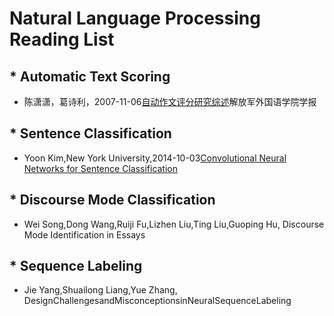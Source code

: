 Natural Language Processing Reading List
===========================
## * Automatic Text Scoring
* 陈潇潇，葛诗利，2007-11-06[自动作文评分研究综述](http://kreader.cnki.net/Kreader/CatalogViewPage.aspx?dbCode=CJFQ&filename=JFJW200805015&tablename=CJFD2008&compose=&first=1&uid=WEEvREcwSlJHSldRa1FhdXNXaEd1ZHpwQnAxNUw2YWVrOWFHeE5xbXhtVT0=$9A4hF_YAuvQ5obgVAqNKPCYcEjKensW4IQMovwHtwkF4VYPoHbKxJw!!)解放军外国语学院学报
## * Sentence Classification
* Yoon Kim,New York University,2014-10-03[Convolutional Neural Networks for Sentence Classification](https://arxiv.org/abs/1408.5882)
## * Discourse Mode Classification
* Wei Song,Dong Wang,Ruiji Fu,Lizhen Liu,Ting Liu,Guoping Hu, Discourse Mode Identification in Essays
## * Sequence Labeling
* Jie Yang,Shuailong Liang,Yue Zhang, DesignChallengesandMisconceptionsinNeuralSequenceLabeling
